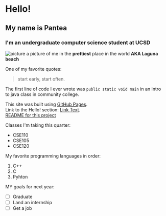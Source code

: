 # Hello!
## My name is Pantea
### I'm an undergraduate computer science student at UCSD
![picture ](IMG_3294.HEIC) 
a picture of me in the **prettiest** place in the world **AKA Laguna beach**

One of my favorite quotes:
> start early, start often.

The first line of code I ever wrote was `public static void main` in an intro to java class in community college. 

This site was built using [GitHub Pages](https://pages.github.com/).\
Link to the Hello! section: [Link Text](#Hello!).\
[README for this project](README.md)

Classes I'm taking this quarter:
* CSE110
* CSE105
* CSE120

My favorite programming languages in order: 
1. C++
2. C
3. Pyhton

MY goals for next year:
 - [ ] Graduate
 - [ ] Land an internship
 - [ ] Get a job